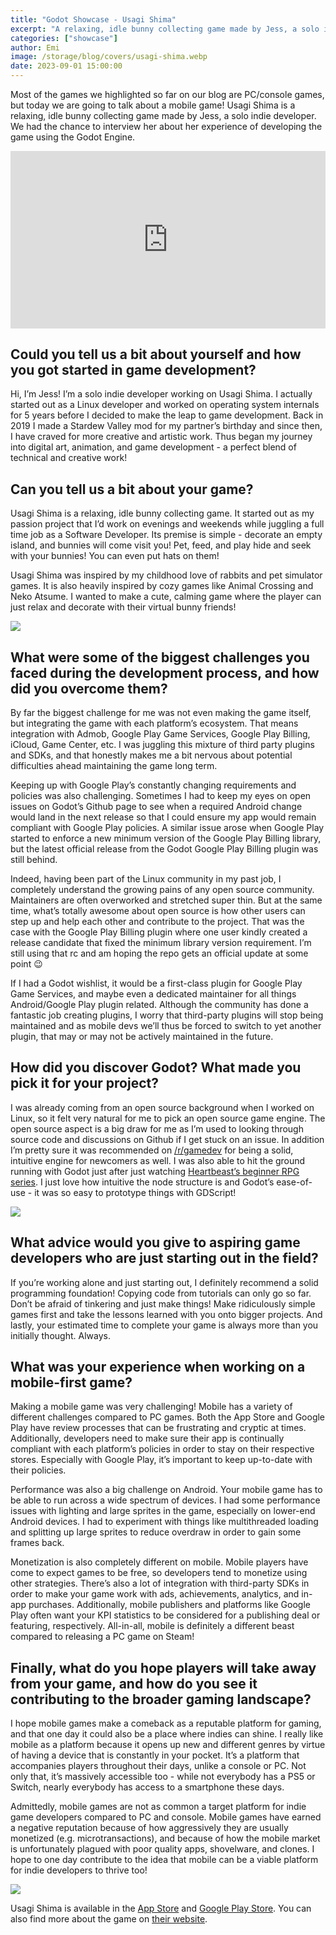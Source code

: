 ```yaml
---
title: "Godot Showcase - Usagi Shima"
excerpt: "A relaxing, idle bunny collecting game made by Jess, a solo indie developer"
categories: ["showcase"]
author: Emi
image: /storage/blog/covers/usagi-shima.webp
date: 2023-09-01 15:00:00
---
```


Most of the games we highlighted so far on our blog are PC/console games, but today we are going to talk about a mobile game! Usagi Shima is a relaxing, idle bunny collecting game made by Jess, a solo indie developer. We had the chance to interview her about her experience of developing the game using the Godot Engine.

<iframe width="560" height="315" src="https://www.youtube.com/embed/FWOKjCe9Ljw" frameborder="0" allowfullscreen style="width: 100%; aspect-ratio: 16 / 9; height: auto;"></iframe>

## Could you tell us a bit about yourself and how you got started in game development?

Hi, I’m Jess! I’m a solo indie developer working on Usagi Shima. I actually started out as a Linux developer and worked on operating system internals for 5 years before I decided to make the leap to game development. Back in 2019 I made a Stardew Valley mod for my partner’s birthday and since then, I have craved for more creative and artistic work. Thus began my journey into digital art, animation, and game development - a perfect blend of technical and creative work!

## Can you tell us a bit about your game?

Usagi Shima is a relaxing, idle bunny collecting game. It started out as my passion project that I’d work on evenings and weekends while juggling a full time job as a Software Developer. Its premise is simple - decorate an empty island, and bunnies will come visit you! Pet, feed, and play hide and seek with your bunnies! You can even put hats on them!

Usagi Shima was inspired by my childhood love of rabbits and pet simulator games. It is also heavily inspired by cozy games like Animal Crossing and Neko Atsume. I wanted to make a cute, calming game where the player can just relax and decorate with their virtual bunny friends!

![](/assets/images/showcase/usagi-shima-4.webp)

## What were some of the biggest challenges you faced during the development process, and how did you overcome them?

By far the biggest challenge for me was not even making the game itself, but integrating the game with each platform’s ecosystem. That means integration with Admob, Google Play Game Services, Google Play Billing, iCloud, Game Center, etc. I was juggling this mixture of third party plugins and SDKs, and that honestly makes me a bit nervous about potential difficulties ahead maintaining the game long term.

Keeping up with Google Play’s constantly changing requirements and policies was also challenging. Sometimes I had to keep my eyes on open issues on Godot’s Github page to see when a required Android change would land in the next release so that I could ensure my app would remain compliant with Google Play policies. A similar issue arose when Google Play started to enforce a new minimum version of the Google Play Billing library, but the latest official release from the Godot Google Play Billing plugin was still behind.

Indeed, having been part of the Linux community in my past job, I completely understand the growing pains of any open source community. Maintainers are often overworked and stretched super thin. But at the same time, what’s totally awesome about open source is how other users can step up and help each other and contribute to the project. That was the case with the Google Play Billing plugin where one user kindly created a release candidate that fixed the minimum library version requirement. I’m still using that rc and am hoping the repo gets an official update at some point 😉

If I had a Godot wishlist, it would be a first-class plugin for Google Play Game Services, and maybe even a dedicated maintainer for all things Android/Google Play plugin related. Although the community has done a fantastic job creating plugins, I worry that third-party plugins will stop being maintained and as mobile devs we’ll thus be forced to switch to yet another plugin, that may or may not be actively maintained in the future.


## How did you discover Godot? What made you pick it for your project?

I was already coming from an open source background when I worked on Linux, so it felt very natural for me to pick an open source game engine. The open source aspect is a big draw for me as I’m used to looking through source code and discussions on Github if I get stuck on an issue. In addition I’m pretty sure it was recommended on [/r/gamedev](https://www.reddit.com/r/gamedev/) for being a solid, intuitive engine for newcomers as well. I was also able to hit the ground running with Godot just after just watching [Heartbeast’s beginner RPG series](https://www.youtube.com/watch?v=mAbG8Oi-SvQ). I just love how intuitive the node structure is and Godot’s ease-of-use - it was so easy to prototype things with GDScript!

![](/assets/images/showcase/usagi-shima-5.webp)

## What advice would you give to aspiring game developers who are just starting out in the field?

If you’re working alone and just starting out, I definitely recommend a solid programming foundation! Copying code from tutorials can only go so far. Don’t be afraid of tinkering and just make things! Make ridiculously simple games first and take the lessons learned with you onto bigger projects. And lastly, your estimated time to complete your game is always more than you initially thought. Always.



## What was your experience when working on a mobile-first game?

Making a mobile game was very challenging! Mobile has a variety of different challenges compared to PC games. Both the App Store and Google Play have review processes that can be frustrating and cryptic at times. Additionally, developers need to make sure their app is continually compliant with each platform’s policies in order to stay on their respective stores. Especially with Google Play, it’s important to keep up-to-date with their policies.

Performance was also a big challenge on Android. Your mobile game has to be able to run across a wide spectrum of devices. I had some performance issues with lighting and large sprites in the game, especially on lower-end Android devices. I had to experiment with things like multithreaded loading and splitting up large sprites to reduce overdraw in order to gain some frames back.

Monetization is also completely different on mobile. Mobile players have come to expect games to be free, so developers tend to monetize using other strategies. There’s also a lot of integration with third-party SDKs in order to make your game work with ads, achievements, analytics, and in-app purchases. Additionally, mobile publishers and platforms like Google Play often want your KPI statistics to be considered for a publishing deal or featuring, respectively.
All-in-all, mobile is definitely a different beast compared to releasing a PC game on Steam!


## Finally, what do you hope players will take away from your game, and how do you see it contributing to the broader gaming landscape?

I hope mobile games make a comeback as a reputable platform for gaming, and that one day it could also be a place where indies can shine. I really like mobile as a platform because it opens up new and different genres by virtue of having a device that is constantly in your pocket. It’s a platform that accompanies players throughout their days, unlike a console or PC. Not only that, it’s massively accessible too - while not everybody has a PS5 or Switch, nearly everybody has access to a smartphone these days.

Admittedly, mobile games are not as common a target platform for indie game developers compared to PC and console. Mobile games have earned a negative reputation because of how aggressively they are usually monetized (e.g. microtransactions), and because of how the mobile market is unfortunately plagued with poor quality apps, shovelware, and clones. I hope to one day contribute to the idea that mobile can be a viable platform for indie developers to thrive too!

![](/assets/images/showcase/usagi-shima-scr03.webp)

Usagi Shima is available in the [App Store](https://apps.apple.com/us/app/usagi-shima/id1632728038) and [Google Play Store](https://play.google.com/store/apps/details?id=com.pank0.usagishima). You can also find more about the game on [their website](https://usagishima.net/).
